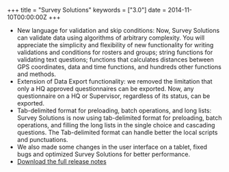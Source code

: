 +++
title = "Survey Solutions"
keywords = ["3.0"]
date = 2014-11-10T00:00:00Z
+++

-   New language for validation and skip conditions: Now, Survey
    Solutions can validate data using algorithms of arbitrary
    complexity. You will appreciate the simplicity and flexibility of
    new functionality for writing validations and conditions for rosters
    and groups; string functions for validating text questions;
    functions that calculates distances between GPS coordinates, data
    and time functions, and hundreds other functions and methods.
-   Extension of Data Export functionality: we removed the limitation
    that only a HQ approved questionnaires can be exported. Now, any
    questionnaire on a HQ or Supervisor, regardless of its status, can
    be exported.
-   Tab-delimited format for preloading, batch operations, and long
    lists: Survey Solutions is now using tab-delimited format for
    preloading, batch operations, and filling the long lists in the
    single choice and cascading questions. The Tab-delimited format can
    handle better the local scripts and punctuations.
-   We also made some changes in the user interface on a tablet, fixed
    bugs and optimized Survey Solutions for better performance.
-   [Download the full release notes](/release-notes/rest/ReleaseLetter4.pdf)